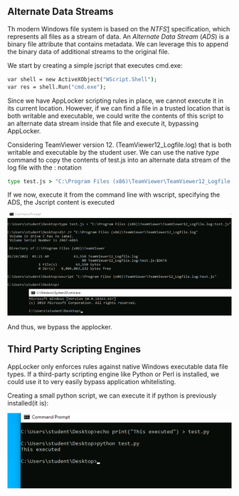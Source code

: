 ## Alternate Data Streams
Th modern Windows file system is based on the _NTFS_[1](https://portal.offensive-security.com/courses/pen-300/books-and-videos/modal/modules/application-whitelisting/basic-bypasses/alternate-data-streams#fn1) specification, which represents all files as a stream of data.
An _Alternate Data Stream_ (_ADS_) is a binary file attribute that contains metadata. We can leverage this to append the binary data of additional streams to the original file.

We start by creating a simple jscript that executes cmd.exe:
```cmd
var shell = new ActiveXObject("WScript.Shell");
var res = shell.Run("cmd.exe");
```

Since we have AppLocker scripting rules in place, we cannot execute it in its current location. However, if we can find a file in a trusted location that is both writable and executable, we could write the contents of this script to an alternate data stream inside that file and execute it, bypassing AppLocker.

Considering TeamViewer version 12.
(TeamViewer12_Logfile.log) that is both writable and executable by the student user. We can use the native _type_ command to copy the contents of test.js into an alternate data stream of the log file with the : notation

```cmd
type test.js > "C:\Program Files (x86)\TeamViewer\TeamViewer12_Logfile.log:test.js"
```

 If we now, execute it from the command line with wscript, specifying the ADS, the Jscript content is executed

 ![](../../../Screenshots/ds-by.png)

 And thus, we bypass the applocker.


 ## Third Party Scripting Engines

 AppLocker only enforces rules against native Windows executable data file types. If a third-party scripting engine like Python or Perl is installed, we could use it to very easily bypass application whitelisting.

 Creating a small python script, we can execute it if python is previously installed(it is):
 
 ![](../../../Screenshots/tpse-by.png)

 